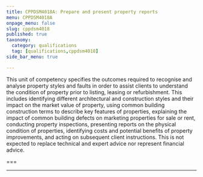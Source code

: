 ```yaml
---
title: CPPDSM4018A: Prepare and present property reports
menu: CPPDSM4018A
onpage_menu: false
slug: cppdsm4018
published: true
taxonomy:
  category: qualifications
  tag: [qualifications,cppdsm4018]
side_bar_menu: true

---
```


This unit of competency specifies the outcomes required to recognise and analyse property styles and faults in order to assist clients to understand the condition of property prior to listing, leasing or refurbishment. This includes identifying different architectural and construction styles and their impact on the market value of property, using common building construction terms to describe key features of properties, explaining the impact of common building defects on marketing properties for sale or rent, conducting property inspections, presenting reports on the physical condition of properties, identifying costs and potential benefits of property improvements, and acting on subsequent client instructions. This is not expected to replace technical and expert advice nor represent financial advice.

===

---

